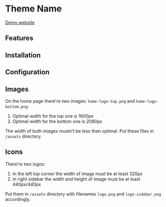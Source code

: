 # Theme Name

[Demo website](https://ismd.github.io/demo-hugo-theme-vng-blue/)

## Features

## Installation

## Configuration

## Images

On the home page there're two images: `home-logo-top.png` and `home-logo-bottom.png`:

1. Optimal width for the top one is 1600px
2. Optimal width for the bottom one is 2080px

The width of both images mustn't be less then optimal. Put these files in `/assets` directory.

## Icons

There're two logos:

1. In the left top corner the width of image must be at least 320px
2. In right sidebar the width and height of image must be at least 440px/440px

Put them in `/assets` directory with filenames `logo.png` and `logo-sidebar.png` accordingly.
